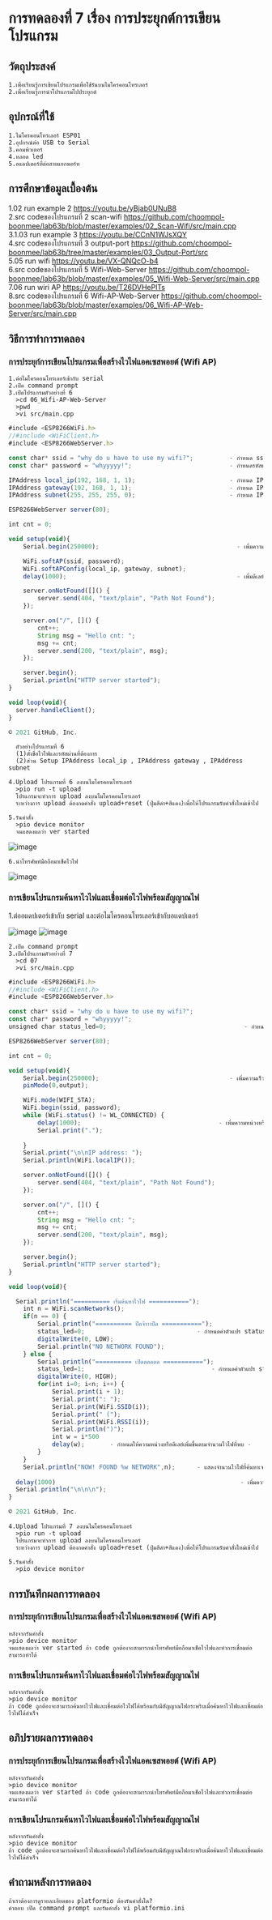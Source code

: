 # การทดลองที่ 7 เรื่อง การประยุกต์การเขียนโปรแกรม
## วัตถุประสงค์
    1.เพื่อเรียนรู้การเขียนโปรแกรมเพื่อใช้รันบนไมโครคอนโทรเลอร์
    2.เพื่อเรียนรู้การนำโปรแกรมไปประยุกต์
    
## อุปกรณ์ที่ใช้
    1.ไมโครคอนโทรเลอร์ ESP01
    2.อุปกรณ์ต่อ USB to Serial
    3.คอมพิวเตอร์
    4.หลอด led
    5.อแดปเตอร์ที่ต่อสายแยกพอร์ท
    
## การศึกษาข้อมูลเบื้องต้น
1.02 run example 2  https://youtu.be/yBjab0UNuB8                                                                                                                               
2.src codeของโปรแกรมที่ 2 scan-wifi  https://github.com/choompol-boonmee/lab63b/blob/master/examples/02_Scan-Wifi/src/main.cpp   
3.1.03 run example 3  https://youtu.be/CCnN1WJsXQY                                                                                                                                                                                                                                                  
4.src codeของโปรแกรมที่ 3 output-port  https://github.com/choompol-boonmee/lab63b/tree/master/examples/03_Output-Port/src  
5.05 run wifi  https://youtu.be/VX-QNQcO-b4                                                                                                                                   
6.src codeของโปรแกรมที่ 5 Wifi-Web-Server  https://github.com/choompol-boonmee/lab63b/blob/master/examples/05_Wifi-Web-Server/src/main.cpp      
7.06 run wiri AP  https://youtu.be/T26DVHePlTs                                                                                                                                 
8.src codeของโปรแกรมที่ 6 Wifi-AP-Web-Server  https://github.com/choompol-boonmee/lab63b/blob/master/examples/06_Wifi-AP-Web-Server/src/main.cpp      

## วิธีการทำการทดลอง

### การประยุก์การเขียนโปรแกรมเพื่อสร้างไวไฟแอคเซสพอยต์ (Wifi AP)

    1.ต่อไมโครคอนโทรเลอร์เข้ากับ serial 
    2.เปิด command prompt
    3.เปิดโปรแกรมตัวอย่างที่ 6
      >cd 06_Wifi-AP-Web-Server
      >pwd
      >vi src/main.cpp


```javascript
#include <ESP8266WiFi.h>
//#include <WiFiClient.h>
#include <ESP8266WebServer.h>

const char* ssid = "why do u have to use my wifi?";          - กำหนด ssid หรือชื่อไวไฟ -
const char* password = "whyyyyy!";                           - กำหนดรหัสผ่าน -

IPAddress local_ip(192, 168, 1, 1);                          - กำหนด IPAddress local_ip -
IPAddress gateway(192, 168, 1, 1);                           - กำหนด IPAddress gateway -
IPAddress subnet(255, 255, 255, 0);                          - กำหนด IPAddress subnet -

ESP8266WebServer server(80);

int cnt = 0;

void setup(void){ 
	Serial.begin(250000);                                      - เพิ่มความเร็ว -

	WiFi.softAP(ssid, password);
	WiFi.softAPConfig(local_ip, gateway, subnet);
	delay(1000);                                               - เพิ่มดีเลย์หรือความหน่วงเวลา 1000 ms หรือ 1 วินาที -

	server.onNotFound([]() {
		server.send(404, "text/plain", "Path Not Found");
	});

	server.on("/", []() {
		cnt++;
		String msg = "Hello cnt: ";
		msg += cnt;
		server.send(200, "text/plain", msg);
	});

	server.begin();
	Serial.println("HTTP server started");
}

void loop(void){
  server.handleClient();
}

© 2021 GitHub, Inc.
```

      ตัวอย่างโปรแกรมที่ 6
      (1)ตั้งชื่อไวไฟและรหัสผ่านที่ต้องการ
      (2)ส่วน Setup IPAddress local_ip , IPAddress gateway , IPAddress subnet 
         
    4.Upload โปรแกรมที่ 6 ลงบนไมโครคอนโทรเลอร์
      >pio run -t upload
      โปรแกรมจะทำการ upload ลงบนไมโครคอนโทรเลอร์ 
      ระหว่างการ upload ต้องกดคำสั่ง upload+reset (ปุ่มสีดำ+สีแดง)เพื่อให้โปรแกรมรับคำสั่งใหม่เข้าไป
      
    5.รันคำสั่ง
      >pio device monitor
      จนแสดงผลว่า ver started

![image](https://user-images.githubusercontent.com/80879475/112245820-39e7db00-8c84-11eb-84f3-c9a21711df0f.jpg)

    6.นำโทรศัพท์มือถือมาเช็คไวไฟ
   
![image](https://user-images.githubusercontent.com/80879475/112245984-8c28fc00-8c84-11eb-8072-9a1a88f69898.jpg)
   
### การเขียนโปรแกรมค้นหาไวไฟและเชื่อมต่อไวไฟพร้อมสัญญาณไฟ

 1.ต่ออแดปเตอร์เข้ากับ serial และต่อไมโครคอนโทรเลอร์เข้ากับอเเดปเตอร์
    
![image](https://user-images.githubusercontent.com/80879475/112243151-ab715a80-8c7f-11eb-849c-680c14e98a68.jpg)
![image](https://user-images.githubusercontent.com/80879475/112243155-ad3b1e00-8c7f-11eb-979e-c2a1233b6359.jpg)

    2.เปิด command prompt
    3.เปิดโปรแกรมตัวอย่างที่ 7
      >cd 07
      >vi src/main.cpp
     
```javascript
#include <ESP8266WiFi.h>
//#include <WiFiClient.h>
#include <ESP8266WebServer.h>

const char* ssid = "why do u have to use my wifi?";
const char* password = "whyyyyy!";
unsigned char status_led=0;                                      - กำหนดตัวแปรเพื่อรับและเก็บค่าสถานะของหลอด led -

ESP8266WebServer server(80);

int cnt = 0;

void setup(void){
	Serial.begin(250000);                                    - เพิ่มความเร็ว -
	pinMode(0,output);

	WiFi.mode(WIFI_STA);
	WiFi.begin(ssid, password);
	while (WiFi.status() != WL_CONNECTED) {
		delay(1000);                                      - เพิ่มความหน่วงหรือดีเลย์เป็น 1000 ms หรือ 1 วินาที -
		Serial.print(".");
	     
	}
	Serial.print("\n\nIP address: ");
	Serial.println(WiFi.localIP());

	server.onNotFound([]() {
		server.send(404, "text/plain", "Path Not Found");
	});

	server.on("/", []() {
		cnt++;
		String msg = "Hello cnt: ";
		msg += cnt;
		server.send(200, "text/plain", msg);
	});

	server.begin();
	Serial.println("HTTP server started");
}

void loop(void){

  Serial.println("========== เริ่มค้นหาไวไฟ ===========");
	int n = WiFi.scanNetworks();
	if(n == 0) {
		Serial.println("========== ปิดจ้าาาปิด ===========");		
		status_led=0;                   			- กำหนดค่าตัวแปร status_led=0 -
		digitalWrite(0, LOW);					
		Serial.println("NO NETWORK FOUND");
	} else {
		Serial.println("========== เปิดดดดดด ===========");	
		status_led=1;                   		        - กำหนดค่าตัวแปร status_led=1 -
		digitalWrite(0, HIGH);				
		for(int i=0; i<n; i++) {
			Serial.print(i + 1);
			Serial.print(": ");
			Serial.print(WiFi.SSID(i));
			Serial.print(" (");
			Serial.print(WiFi.RSSI(i));
			Serial.println(")");
			int w = i*500
			delay(w);		- กำหนดให้ความหน่วงหรือดีเลย์เพิ่มขึ้นตามจำนวนไวไฟที่พบ -
		}
	}
	Serial.println("NOW! FOUND %w NETWORK",n);		- แสดงจำนวนไวไฟที่ค้นหาเจอ -
  
  delay(1000)                                                   - เพิ่มความหน่วงหรือดีเลย์เป็น 1000 ms หรือ 1 วินาที -
  Serial.println("\n\n\n");
}

© 2021 GitHub, Inc.
```


    4.Upload โปรแกรมที่ 7 ลงบนไมโครคอนโทรเลอร์
      >pio run -t upload
      โปรแกรมจะทำการ upload ลงบนไมโครคอนโทรเลอร์ 
      ระหว่างการ upload ต้องกดคำสั่ง upload+reset (ปุ่มสีดำ+สีแดง)เพื่อให้โปรแกรมรับคำสั่งใหม่เข้าไป
      
    5.รันคำสั่ง
      >pio device monitor
      
## การบันทึกผลการทดลอง
### การประยุก์การเขียนโปรแกรมเพื่อสร้างไวไฟแอคเซสพอยต์ (Wifi AP)
    หลังจากรันคำสั่ง 
    >pio device monitor
    จนแสดงผลว่า ver started ถ้า code ถูกต้องจะสามารถนำโทรศัพท์มือถือมาเช็คไวไฟและทำการเชื่อมต่อสามารถทำได้
### การเขียนโปรแกรมค้นหาไวไฟและเชื่อมต่อไวไฟพร้อมสัญญาณไฟ
    หลังจากรันคำสั่ง 
    >pio device monitor
    ถ้า code ถูกต้องจะสามารถค้นหาไวไฟและเชื่อมต่อไวไฟได้พร้อมกับมีสัญญาณไฟกระพริบเมื่อค้นหาไวไฟและเชื่อมต่อไวไฟได้สำเร็จ
   
## อภิปรายผลการทดลอง
### การประยุก์การเขียนโปรแกรมเพื่อสร้างไวไฟแอคเซสพอยต์ (Wifi AP)
    หลังจากรันคำสั่ง 
    >pio device monitor
    จนแสดงผลว่า ver started ถ้า code ถูกต้องจะสามารถนำโทรศัพท์มือถือมาเช็คไวไฟและทำการเชื่อมต่อสามารถทำได้
### การเขียนโปรแกรมค้นหาไวไฟและเชื่อมต่อไวไฟพร้อมสัญญาณไฟ
    หลังจากรันคำสั่ง 
    >pio device monitor
    ถ้า code ถูกต้องจะสามารถค้นหาไวไฟและเชื่อมต่อไวไฟได้พร้อมกับมีสัญญาณไฟกระพริบเมื่อค้นหาไวไฟและเชื่อมต่อไวไฟได้สำเร็จ
    
## คำถามหลังการทดลอง
    ถ้าเราต้องการดูรายละเอียดของ platformio ต้องรันคำสั่งใด?
    คำตอบ เปิด command prompt และรันคำสั่ง vi platformio.ini
